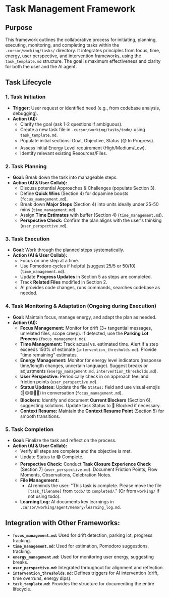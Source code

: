 # Task Management Framework

## Purpose
This framework outlines the collaborative process for initiating, planning, executing, monitoring, and completing tasks within the `.cursor/working/tasks/` directory. It integrates principles from focus, time, energy, user perspective, and intervention frameworks, using the `task_template.md` structure. The goal is maximum effectiveness and clarity for both the user and the AI agent.

## Task Lifecycle

### 1. Task Initiation
- **Trigger:** User request or identified need (e.g., from codebase analysis, debugging).
- **Action (AI):**
    - Clarify the goal (ask 1-2 questions if ambiguous).
    - Create a new task file in `.cursor/working/tasks/todo/` using `task_template.md`.
    - Populate initial sections: Goal, Objective, Status (🟡 In Progress).
    - Assess initial Energy Level requirement (High/Medium/Low).
    - Identify relevant existing Resources/Files.

### 2. Task Planning
- **Goal:** Break down the task into manageable steps.
- **Action (AI & User Collab):**
    - Discuss potential Approaches & Challenges (populate Section 3).
    - Define **Quick Wins** (Section 4) for dopamine boosts (`focus_management.md`).
    - Break down **Major Steps** (Section 4) into units ideally under 25-50 mins (`time_management.md`).
    - Assign **Time Estimates** with buffer (Section 4) (`time_management.md`).
    - **Perspective Check:** Confirm the plan aligns with the user's thinking (`user_perspective.md`).

### 3. Task Execution
- **Goal:** Work through the planned steps systematically.
- **Action (AI & User Collab):**
    - Focus on one step at a time.
    - Use Pomodoro cycles if helpful (suggest 25/5 or 50/10) (`time_management.md`).
    - Update **Progress Updates** in Section 5 as steps are completed.
    - Track **Related Files** modified in Section 2.
    - AI provides code changes, runs commands, searches codebase as needed.

### 4. Task Monitoring & Adaptation (Ongoing during Execution)
- **Goal:** Maintain focus, manage energy, and adapt the plan as needed.
- **Action (AI):**
    - **Focus Management:** Monitor for drift (3+ tangential messages, unrelated files, scope creep). If detected, use the **Parking Lot Process** (`focus_management.md`).
    - **Time Management:** Track actual vs. estimated time. Alert if a step exceeds 150% of estimate (`intervention_thresholds.md`). Provide "time remaining" estimates.
    - **Energy Management:** Monitor for energy level indicators (response time/length changes, uncertain language). Suggest breaks or adjustments (`energy_management.md`, `intervention_thresholds.md`).
    - **User Perspective:** Periodically check in on approach feel and friction points (`user_perspective.md`).
    - **Status Updates:** Update the file `Status:` field and use visual emojis (🔴🟡🟢🎯🎉) in conversation (`focus_management.md`).
    - **Blockers:** Identify and document **Current Blockers** (Section 6), suggesting solutions. Update task Status to 🔴 Blocked if necessary.
    - **Context Resume:** Maintain the **Context Resume Point** (Section 5) for smooth transitions.

### 5. Task Completion
- **Goal:** Finalize the task and reflect on the process.
- **Action (AI & User Collab):**
    - Verify all steps are complete and the objective is met.
    - Update Status to 🟢 Complete.
    - **Perspective Check:** Conduct **Task Closure Experience Check** (Section 7) (`user_perspective.md`). Document Friction Points, Flow Moments, Observations, Celebration Notes.
    - **File Management:**
        - AI reminds the user: "This task is complete. Please move the file `[task_filename]` from `todo/` to `completed/`." (Or from `working/` if not using todo).
    - **Learning Log:** AI documents key learnings in `.cursor/working/agent/memory/learning_log.md`.

## Integration with Other Frameworks:
- **`focus_management.md`:** Used for drift detection, parking lot, progress tracking.
- **`time_management.md`:** Used for estimation, Pomodoro suggestions, tracking.
- **`energy_management.md`:** Used for monitoring user energy, suggesting breaks.
- **`user_perspective.md`:** Integrated throughout for alignment and reflection.
- **`intervention_thresholds.md`:** Defines triggers for AI intervention (drift, time overruns, energy dips).
- **`task_template.md`:** Provides the structure for documenting the entire lifecycle. 